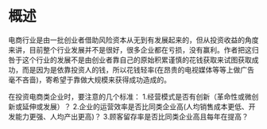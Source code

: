 # 概述
电商行业是由一批创业者借助风险资本从无到有发展起来的，但从投资收益的角度来讲，目前整个行业发展并不是很好，很多企业都在亏损，没有赢利。作者把这归咎于这个行业的发展不是由创业者靠自己的原始积累谨慎的花钱获取来试图获取成功，而是因为是依靠投资人的钱，所以花钱轻率(在昂贵的电视媒体等等上做广告毫不吝啬)，寄希望于靠做大规模来获得成功造成的。

在投资电商类企业时，要注意的几个标准：
1.经营模式是否有创新（革命性或微创新或延伸或发展）？
2.企业的运营效率是否比同类企业高(人均销售成本更低、开发能力更强、人均产出更高)？
3.顾客留存率是否比同类企业高且每年在提高？